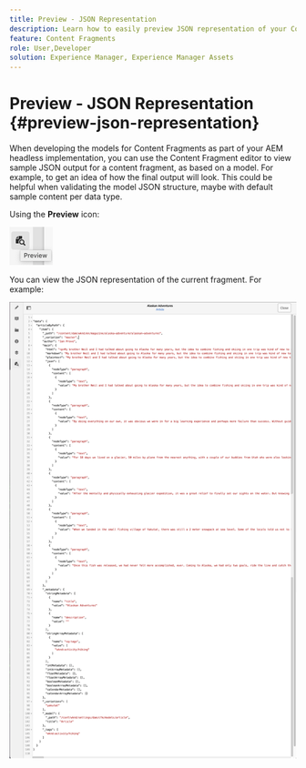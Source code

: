 ```yaml
---
title: Preview - JSON Representation
description: Learn how to easily preview JSON representation of your Content Fragments when implementing your AEM headless solution.
feature: Content Fragments
role: User,Developer
solution: Experience Manager, Experience Manager Assets
---
```

# Preview - JSON Representation {#preview-json-representation}

When developing the models for Content Fragments as part of your AEM headless implementation, you can use the Content Fragment editor to view sample JSON output for a content fragment, as based on a model. For example, to get an idea of how the final output will look. This could be helpful when validating the model JSON structure, maybe with default sample content per data type.

Using the **Preview** icon:

![Content Fragment Editor - Preview tab](assets/cfm-preview-01.png)

You can view the JSON representation of the current fragment. For example:

![Content Fragment Editor - Preview of a Fragment](assets/cfm-preview-02.png)

<!--
**Copy URL** lets you copy to clipboard the URL for either author or publish.
-->
